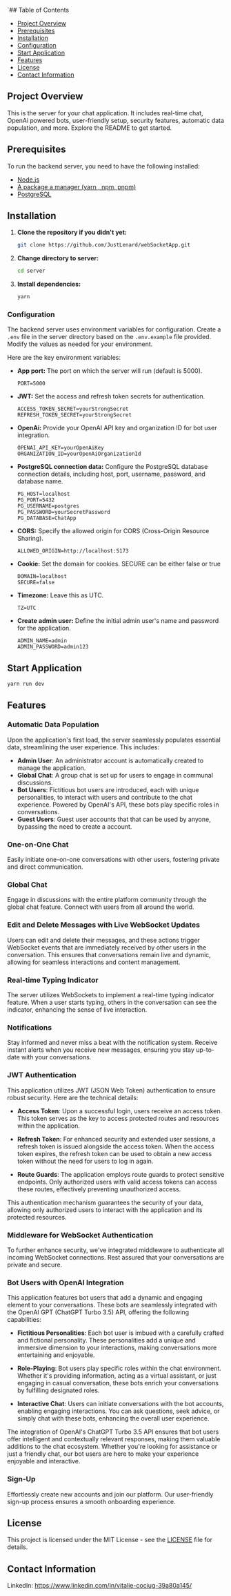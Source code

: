 `## Table of Contents

-   [Project Overview](#project-overview)
-   [Prerequisites](#prerequisites)
-   [Installation](#installation)
-   [Configuration](#configuration)
-   [Start Application](#start-application)
-   [Features](#features)
-   [License](#license)
-   [Contact Information](#contact-information)

## Project Overview

This is the server for your chat application. It includes real-time chat, OpenAi powered bots, user-friendly setup,
security features, automatic data population, and more. Explore the README to get started.

## Prerequisites

To run the backend server, you need to have the following installed:

-   [Node.js](https://nodejs.org/en)
-   [A package a manager (yarn , npm, pnpm)](https://yarnpkg.com/getting-started)
-   [PostgreSQL](https://www.postgresql.org/)

## Installation

1. **Clone the repository if you didn't yet:**

    ```bash
    git clone https://github.com/JustLenard/webSocketApp.git
    ```

2. **Change directory to server:**

    ```bash
    cd server
    ```

3. **Install dependencies:**

    ```bash
    yarn
    ```

### Configuration

The backend server uses environment variables for configuration. Create a `.env` file in the server directory based on
the `.env.example` file provided. Modify the values as needed for your environment.

Here are the key environment variables:

-   **App port:** The port on which the server will run (default is 5000).

    ```
    PORT=5000
    ```

-   **JWT:** Set the access and refresh token secrets for authentication.

    ```
    ACCESS_TOKEN_SECRET=yourStrongSecret
    REFRESH_TOKEN_SECRET=yourStrongSecret
    ```

-   **OpenAi:** Provide your OpenAI API key and organization ID for bot user integration.

    ```
    OPENAI_API_KEY=yourOpenAiKey
    ORGANIZATION_ID=yourOpenAiOrganizationId
    ```

-   **PostgreSQL connection data:** Configure the PostgreSQL database connection details, including host, port,
    username, password, and database name.

    ```
    PG_HOST=localhost
    PG_PORT=5432
    PG_USERNAME=postgres
    PG_PASSWORD=yourSecretPassword
    PG_DATABASE=ChatApp
    ```

-   **CORS:** Specify the allowed origin for CORS (Cross-Origin Resource Sharing).

    ```
    ALLOWED_ORIGIN=http://localhost:5173
    ```

-   **Cookie:** Set the domain for cookies. SECURE can be either false or true

    ```
    DOMAIN=localhost
    SECURE=false
    ```

-   **Timezone:** Leave this as UTC.

    ```
    TZ=UTC
    ```

-   **Create admin user:** Define the initial admin user's name and password for the application.
    ```
    ADMIN_NAME=admin
    ADMIN_PASSWORD=admin123
    ```

## Start Application

    yarn run dev

## Features

### Automatic Data Population

Upon the application's first load, the server seamlessly populates essential data, streamlining the user experience.
This includes:

-   **Admin User**: An administrator account is automatically created to manage the application.
-   **Global Chat**: A group chat is set up for users to engage in communal discussions.
-   **Bot Users**: Fictitious bot users are introduced, each with unique personalities, to interact with users and
    contribute to the chat experience. Powered by OpenAI's API, these bots play specific roles in conversations.
-   **Guest Users**: Guest user accounts that that can be used by anyone, bypassing the need to create a account.

### One-on-One Chat

Easily initiate one-on-one conversations with other users, fostering private and direct communication.

### Global Chat

Engage in discussions with the entire platform community through the global chat feature. Connect with users from all
around the world.

### Edit and Delete Messages with Live WebSocket Updates

Users can edit and delete their messages, and these actions trigger WebSocket events that are immediately received by
other users in the conversation. This ensures that conversations remain live and dynamic, allowing for seamless
interactions and content management.

### Real-time Typing Indicator

The server utilizes WebSockets to implement a real-time typing indicator feature. When a user starts typing, others in
the conversation can see the indicator, enhancing the sense of live interaction.

### Notifications

Stay informed and never miss a beat with the notification system. Receive instant alerts when you receive new messages,
ensuring you stay up-to-date with your conversations.

### JWT Authentication

This application utilizes JWT (JSON Web Token) authentication to ensure robust security. Here are the technical details:

-   **Access Token**: Upon a successful login, users receive an access token. This token serves as the key to access
    protected routes and resources within the application.

-   **Refresh Token**: For enhanced security and extended user sessions, a refresh token is issued alongside the access
    token. When the access token expires, the refresh token can be used to obtain a new access token without the need
    for users to log in again.

-   **Route Guards**: The application employs route guards to protect sensitive endpoints. Only authorized users with
    valid access tokens can access these routes, effectively preventing unauthorized access.

This authentication mechanism guarantees the security of your data, allowing only authorized users to interact with the
application and its protected resources.

### Middleware for WebSocket Authentication

To further enhance security, we've integrated middleware to authenticate all incoming WebSocket connections. Rest
assured that your conversations are private and secure.

### Bot Users with OpenAI Integration

This application features bot users that add a dynamic and engaging element to your conversations. These bots are
seamlessly integrated with the OpenAI GPT (ChatGPT Turbo 3.5) API, offering the following capabilities:

-   **Fictitious Personalities**: Each bot user is imbued with a carefully crafted and fictional personality. These
    personalities add a unique and immersive dimension to your interactions, making conversations more entertaining and
    enjoyable.

-   **Role-Playing**: Bot users play specific roles within the chat environment. Whether it's providing information,
    acting as a virtual assistant, or just engaging in casual conversation, these bots enrich your conversations by
    fulfilling designated roles.

-   **Interactive Chat**: Users can initiate conversations with the bot accounts, enabling engaging interactions. You
    can ask questions, seek advice, or simply chat with these bots, enhancing the overall user experience.

The integration of OpenAI's ChatGPT Turbo 3.5 API ensures that bot users offer intelligent and contextually relevant
responses, making them valuable additions to the chat ecosystem. Whether you're looking for assistance or just a
friendly chat, our bot users are here to make your experience enjoyable and interactive.

### Sign-Up

Effortlessly create new accounts and join our platform. Our user-friendly sign-up process ensures a smooth onboarding
experience.

## License

This project is licensed under the MIT License - see the [LICENSE](LICENSE) file for details.

## Contact Information

LinkedIn: https://www.linkedin.com/in/vitalie-cociug-39a80a145/

